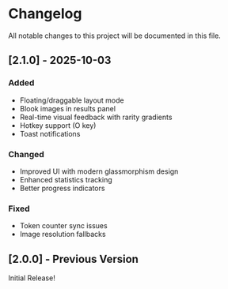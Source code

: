 # Changelog

All notable changes to this project will be documented in this file.

## [2.1.0] - 2025-10-03

### Added
- Floating/draggable layout mode
- Blook images in results panel
- Real-time visual feedback with rarity gradients
- Hotkey support (O key)
- Toast notifications

### Changed
- Improved UI with modern glassmorphism design
- Enhanced statistics tracking
- Better progress indicators

### Fixed
- Token counter sync issues
- Image resolution fallbacks

## [2.0.0] - Previous Version
Initial Release!
